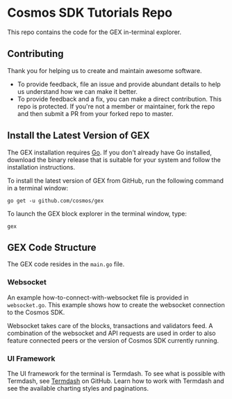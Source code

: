 # Cosmos SDK Tutorials Repo

This repo contains the code for the GEX in-terminal explorer. 

## Contributing

Thank you for helping us to create and maintain awesome software.

- To provide feedback, file an issue and provide abundant details to help us understand how we can make it better.
- To provide feedback and a fix, you can make a direct contribution. This repo is protected. If you're not a member or maintainer, fork the repo and then submit a PR from your forked repo to master.

## Install the Latest Version of GEX

The GEX installation requires [Go](https://golang.org/dl). If you don't already have Go installed, download the binary release that is suitable for your system and follow the installation instructions.

To install the latest version of GEX from GitHub, run the following command in a terminal window:

`go get -u github.com/cosmos/gex`

To launch the GEX block explorer in the terminal window, type:

`gex`

## GEX Code Structure

The GEX code resides in the `main.go` file. 

### Websocket 

An example how-to-connect-with-websocket file is provided in `websocket.go`. This example shows how to create the websocket connection to the Cosmos SDK.

Websocket takes care of the blocks, transactions and validators feed. A combination of the websocket and API requests are used in order to also feature connected peers or the version of Cosmos SDK currently running.

### UI Framework 

The UI framework for the terminal is Termdash. To see what is possible with Termdash, see [Termdash](https://github.com/mum4k/termdash) on GitHub. Learn how to work with Termdash and see the available charting styles and paginations.

